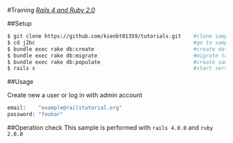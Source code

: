 #Training [*Rails 4 and Ruby 2.0*](http://ruby.railstutorial.org/ruby-on-rails-tutorial-book)

##Setup

```sh
$ git clone https://github.com/kienbt01359/tutorials.git    #clone sample from github to local
$ cd j2bc                                                   #go to sample directory
$ bundle exec rake db:create                                #create database
$ bundle exec rake db:migrate                               #migrate tables
$ bundle exec rake db:populate                              #create sample data
$ rails s                                                   #start server
```

##Usage

Create new a user or log in with admin account
```sh
email:    "example@railstutorial.org"
password: "foobar"
```

##Operation check
This sample is performed with `rails 4.0.0` and `ruby 2.0.0`


 
